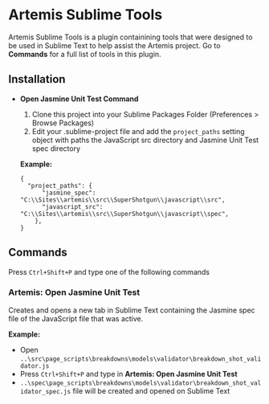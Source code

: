 # Artemis Sublime Tools
Artemis Sublime Tools is a plugin containining tools that were designed to be used in Sublime Text to help assist the Artemis project. Go to **Commands** for a full list of tools in this plugin.

## Installation
- **Open Jasmine Unit Test Command**
  1. Clone this project into your Sublime Packages Folder (Preferences > Browse Packages)
  2. Edit your .sublime-project file and add the `project_paths` setting object with paths the JavaScript src directory and Jasmine Unit Test spec directory

  **Example:**
  ```
  {
  	"project_paths": {
  		"jasmine_spec": "C:\\Sites\\artemis\\src\\SuperShotgun\\javascript\\src",
  		"javascript_src": "C:\\Sites\\artemis\\src\\SuperShotgun\\javascript\\spec",
      },
  }
  ```

## Commands
Press `Ctrl+Shift+P` and type one of the following commands

### Artemis: Open Jasmine Unit Test
Creates and opens a new tab in Sublime Text containing the Jasmine spec file of the JavaScript file that was active. 

**Example:**

* Open `..\src\page_scripts\breakdowns\models\validator\breakdown_shot_validator.js`
* Press `Ctrl+Shift+P` and type in **Artemis: Open Jasmine Unit Test**
* `..\spec\page_scripts\breakdowns\models\validator\breakdown_shot_validator_spec.js` file will be created and opened on Sublime Text
